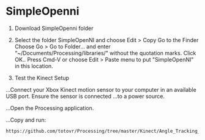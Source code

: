 # SimpleOpenni

1. Download SimpleOpenni folder

2. Select the folder SimpleOpenNI and choose Edit > Copy
   Go to the Finder
   Choose Go > Go to Folder... and enter “~/Documents/Processing/libraries/" without
   the quotation marks. Click OK..
   Press Cmd-V or choose Edit > Paste menu to put "SimpleOpenNI" in this location.


4. Test the Kinect Setup

...Connect your Xbox Kinect motion sensor to your computer in an available USB port. Ensure the sensor is connected
...to a power source.

...Open the Processing application.

...Copy and run:

    https://github.com/totovr/Processing/tree/master/Kinect/Angle_Tracking_KV1_ProssingV2.2.1_Arduino_Demo

  
